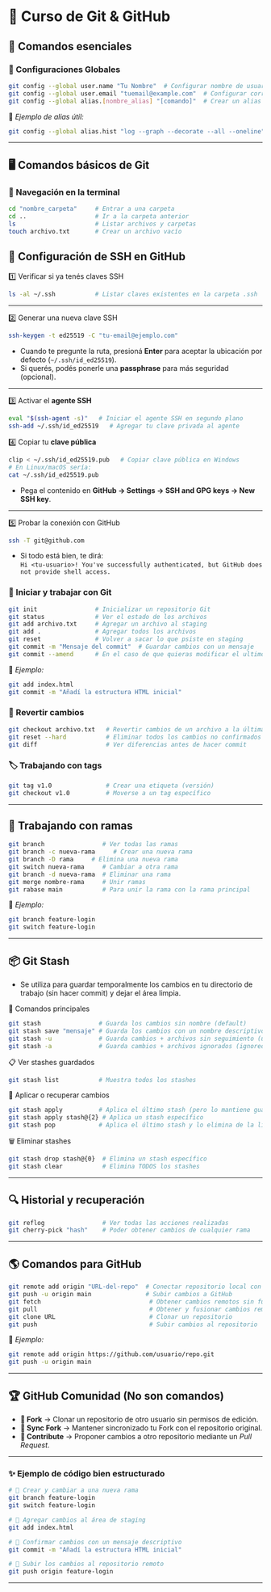 # 🚀 Curso de Git & GitHub  

## 📌 Comandos esenciales  

### 🔧 Configuraciones Globales  

```bash
git config --global user.name "Tu Nombre"  # Configurar nombre de usuario
git config --global user.email "tuemail@example.com"  # Configurar correo electrónico
git config --global alias.[nombre_alias] "[comando]"  # Crear un alias personalizado
```
📌 *Ejemplo de alias útil:*  
```bash
git config --global alias.hist "log --graph --decorate --all --oneline"
```

---

## 🖥️ Comandos básicos de Git  

### 📂 Navegación en la terminal  

```bash
cd "nombre_carpeta"     # Entrar a una carpeta  
cd ..                   # Ir a la carpeta anterior  
ls                      # Listar archivos y carpetas  
touch archivo.txt       # Crear un archivo vacío  
```
## 🔐 Configuración de SSH en GitHub  

1️⃣ Verificar si ya tenés claves SSH  
```bash
ls -al ~/.ssh           # Listar claves existentes en la carpeta .ssh  
```
---
2️⃣ Generar una nueva clave SSH  
```bash
ssh-keygen -t ed25519 -C "tu-email@ejemplo.com"
```
- Cuando te pregunte la ruta, presioná **Enter** para aceptar la ubicación por defecto (`~/.ssh/id_ed25519`).  
- Si querés, podés ponerle una **passphrase** para más seguridad (opcional).  
---
3️⃣ Activar el **agente SSH**  
```bash
eval "$(ssh-agent -s)"   # Iniciar el agente SSH en segundo plano  
ssh-add ~/.ssh/id_ed25519   # Agregar tu clave privada al agente  
```
4️⃣ Copiar tu **clave pública**  
```bash
clip < ~/.ssh/id_ed25519.pub   # Copiar clave pública en Windows  
# En Linux/macOS sería:
cat ~/.ssh/id_ed25519.pub
```
- Pega el contenido en **GitHub → Settings → SSH and GPG keys → New SSH key**.  
---
5️⃣ Probar la conexión con GitHub  
```bash
ssh -T git@github.com
```
- Si todo está bien, te dirá:  
  `Hi <tu-usuario>! You've successfully authenticated, but GitHub does not provide shell access.`  

### 🔨 Iniciar y trabajar con Git  

```bash
git init                # Inicializar un repositorio Git  
git status              # Ver el estado de los archivos  
git add archivo.txt     # Agregar un archivo al staging  
git add .               # Agregar todos los archivos
git reset               # Volver a sacar lo que psiste en staging
git commit -m "Mensaje del commit"  # Guardar cambios con un mensaje
git commit --amend      # En el caso de que quieras modificar el ultimo commit
```

📌 *Ejemplo:*  
```bash
git add index.html
git commit -m "Añadí la estructura HTML inicial"
```

### 🔄 Revertir cambios  

```bash
git checkout archivo.txt   # Revertir cambios de un archivo a la última versión confirmada  
git reset --hard           # Eliminar todos los cambios no confirmados  
git diff                   # Ver diferencias antes de hacer commit  
```

### 🏷️ Trabajando con tags  

```bash
git tag v1.0               # Crear una etiqueta (versión)  
git checkout v1.0          # Moverse a un tag específico  
```

---

## 🌿 Trabajando con ramas  

```bash
git branch                # Ver todas las ramas  
git branch -c nueva-rama     # Crear una nueva rama  
git branch -D rama     # Elimina una nueva rama  
git switch nueva-rama     # Cambiar a otra rama
git branch -d nueva-rama  # Eliminar una rama  
git merge nombre-rama     # Unir ramas
git rabase main           # Para unir la rama con la rama principal
```

📌 *Ejemplo:*  
```bash
git branch feature-login
git switch feature-login
```

---

## 📦 Git Stash 

- Se utiliza para guardar temporalmente los cambios en tu directorio de trabajo (sin hacer commit) y dejar el área limpia.

🔨 Comandos principales

```bash
git stash                # Guarda los cambios sin nombre (default)
git stash save "mensaje" # Guarda los cambios con un nombre descriptivo
git stash -u             # Guarda cambios + archivos sin seguimiento (untracked)
git stash -a             # Guarda cambios + archivos ignorados (ignored)
```

📋 Ver stashes guardados
```bash
git stash list           # Muestra todos los stashes
```

📂 Aplicar o recuperar cambios
```bash
git stash apply          # Aplica el último stash (pero lo mantiene guardado)
git stash apply stash@{2} # Aplica un stash específico
git stash pop            # Aplica el último stash y lo elimina de la lista
```

🗑️ Eliminar stashes
```bash
git stash drop stash@{0}  # Elimina un stash específico
git stash clear           # Elimina TODOS los stashes
```

---

## 🔍 Historial y recuperación  

```bash
git reflog                # Ver todas las acciones realizadas
git cherry-pick "hash"    # Poder obtener cambios de cualquier rama 
```

---

## 🌎 Comandos para GitHub  

```bash
git remote add origin "URL-del-repo"  # Conectar repositorio local con GitHub  
git push -u origin main               # Subir cambios a GitHub  
git fetch                              # Obtener cambios remotos sin fusionarlos  
git pull                               # Obtener y fusionar cambios remotos  
git clone URL                          # Clonar un repositorio  
git push                               # Subir cambios al repositorio  
```

📌 *Ejemplo:*  
```bash
git remote add origin https://github.com/usuario/repo.git
git push -u origin main
```

---

## 🏆  GitHub Comunidad (No son comandos)  

- **🔀 Fork** → Clonar un repositorio de otro usuario sin permisos de edición.  
- **🔄 Sync Fork** → Mantener sincronizado tu Fork con el repositorio original.  
- **🤝 Contribute** → Proponer cambios a otro repositorio mediante un *Pull Request*.  

---

### ✨ Ejemplo de código bien estructurado  

```bash
# 🔀 Crear y cambiar a una nueva rama
git branch feature-login  
git switch feature-login  

# 📌 Agregar cambios al área de staging
git add index.html  

# 💾 Confirmar cambios con un mensaje descriptivo
git commit -m "Añadí la estructura HTML inicial"  

# 🚀 Subir los cambios al repositorio remoto
git push origin feature-login  
```

---
